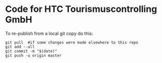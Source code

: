 # Code for HTC Tourismuscontrolling GmbH

To re-publish from a local git copy do this:
```
git pull  #if some changes were made elsewhere to this repo
git add --all
git commit -m "$(date)"
git push -u origin master
```
